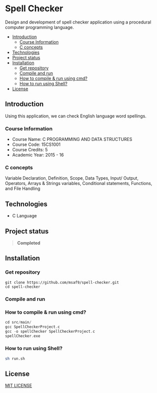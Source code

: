 <h1> Spell Checker </h1>
Design and development of spell checker application using a procedural computer programming language.

- [Introduction](#introduction)
  - [Course Information](#course-information)
  - [C concepts](#c-concepts)
- [Technologies](#technologies)
- [Project status](#project-status)
- [Installation](#installation)
  - [Get repository](#get-repository)
  - [Compile and run](#compile-and-run)
  - [How to compile \& run using cmd?](#how-to-compile--run-using-cmd)
  - [How to run using Shell?](#how-to-run-using-shell)
- [License](#license)

## Introduction

Using this application, we can check English language word spellings.

### Course Information

- Course Name: C PROGRAMMING AND DATA STRUCTURES
- Course Code: 15CS1001
- Course Credits: 5
- Academic Year: 2015 - 16

### C concepts

Variable Declaration, Definition, Scope, Data Types, Input/ Output, Operators, Arrays & Strings variables, Conditional statements, Functions, and File Handling

## Technologies

- C Language

## Project status

> **Completed**

## Installation

### Get repository

```git
git clone https://github.com/msaf9/spell-checker.git
cd spell-checker
```

### Compile and run

### How to compile & run using cmd?

```c
cd src/main/
gcc SpellCheckerProject.c
gcc -o spellChecker SpellCheckerProject.c
spellChecker.exe
```

### How to run using Shell?

```sh
sh run.sh
```

## License

[MIT LICENSE](LICENSE)
